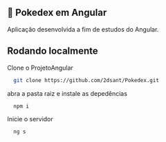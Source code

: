 ## 🚀 Pokedex em Angular
Aplicação desenvolvida a fim de estudos do Angular.

## Rodando localmente

Clone o ProjetoAngular

```bash
  git clone https://github.com/2dsant/Pokedex.git
```
abra a pasta raiz e instale as depedências

```bash
  npm i
```
Inicie o servidor

```bash
  ng s
